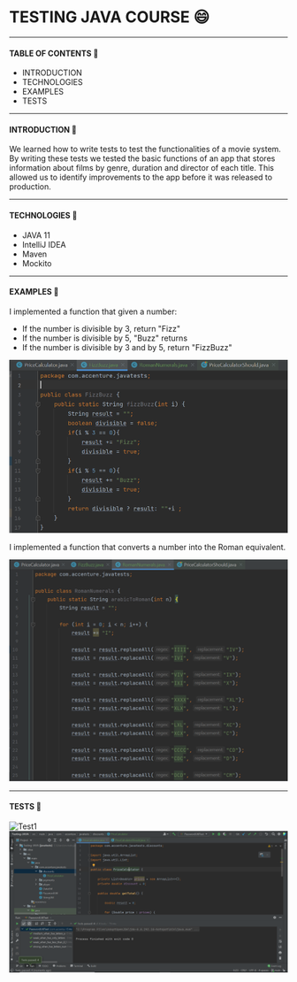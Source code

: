 # TESTING JAVA COURSE 😄

----
#### TABLE OF CONTENTS 📑
- INTRODUCTION
- TECHNOLOGIES
- EXAMPLES
- TESTS


                
----
#### INTRODUCTION 📰
We learned how to write tests to test the functionalities of a movie system. By writing these tests we tested the basic functions of an app that stores information about films by genre, duration and director of each title. This allowed us to identify improvements to the app before it was released to production.
                
----

#### TECHNOLOGIES 🤖
- JAVA 11
- IntelliJ IDEA 
- Maven
- Mockito


                
----
#### EXAMPLES 🏃
I implemented a function that given a number: 
- If the number is divisible by 3, return "Fizz" 
- If the number is divisible by 5, "Buzz" returns 
- If the number is divisible by 3 and by 5, return "FizzBuzz"
<img src="/images/ejercicio1.PNG" alt="Example1"/>

I implemented a function that converts a number into the Roman equivalent.


<img src="/images/ejercicio2.PNG" alt="Example2"/>

----
#### TESTS 🧪

<img src="/images/testAñoBisiesto.PNG" alt="Test1"/>

<img src="/images/testCalculoDescuento.PNG" alt="Test2"/>
